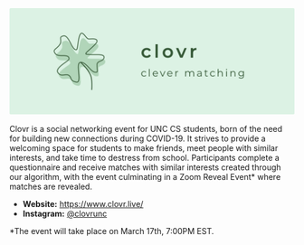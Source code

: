 ![clovr logo](static/assets/readme.png?raw=true "logo")

<p>Clovr is a social networking event for UNC CS students, born of the need for building new connections during COVID-19. It strives to provide a welcoming space for students to make friends, meet people with similar interests, and take time to destress from school. Participants complete a questionnaire and receive matches with similar interests created through our algorithm, with the event culminating in a Zoom Reveal Event* where matches are revealed.<br></p>

- **Website:** <https://www.clovr.live/>
- **Instagram:** [@clovrunc](https://instagram.com/clovrunc)

<p>*The event will take place on March 17th, 7:00PM EST.</p>